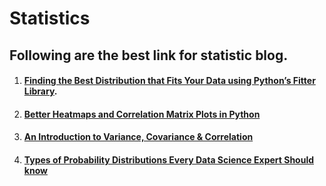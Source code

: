 # Statistics


## Following are the best link for statistic blog.

1. #### [Finding the Best Distribution that Fits Your Data using Python’s Fitter Library](https://medium.com/the-researchers-guide/finding-the-best-distribution-that-fits-your-data-using-pythons-fitter-library-319a5a0972e9).
2. #### [Better Heatmaps and Correlation Matrix Plots in Python](https://towardsdatascience.com/better-heatmaps-and-correlation-matrix-plots-in-python-41445d0f2bec)
3. #### [An Introduction to Variance, Covariance & Correlation](https://www.alchemer.com/resources/blog/variance-covariance-correlation/)
4. #### [Types of Probability Distributions Every Data Science Expert Should know](https://www.knowledgehut.com/blog/data-science/probability-distribution-types) 
